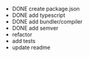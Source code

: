 - DONE create package.json
- DONE add typescript
- DONE add bundler/compiler
- DONE add semver
- refactor
- add tests
- update readme
